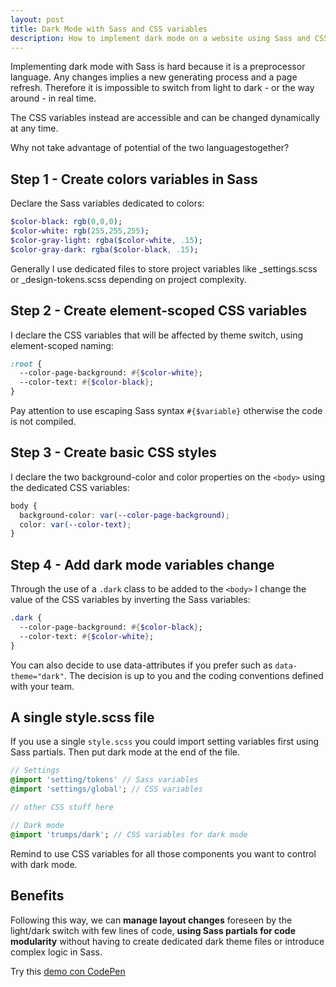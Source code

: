 ```yaml
---
layout: post
title: Dark Mode with Sass and CSS variables
description: How to implement dark mode on a website using Sass and CSS variables 
---
```


Implementing dark mode with Sass is hard because it is a preprocessor language. Any changes implies a new generating process and a page refresh. Therefore it is impossible to switch from light to dark - or the way around - in real time.

The CSS variables instead are accessible and can be changed dynamically at any time. 

Why not take advantage of potential of the two languages ​​together?

## Step 1 - Create colors variables in Sass

Declare the Sass variables dedicated to colors:

```sass
$color-black: rgb(0,0,0);
$color-white: rgb(255,255,255);
$color-gray-light: rgba($color-white, .15);
$color-gray-dark: rgba($color-black, .15);
```

Generally I use dedicated files to store project variables like _settings.scss or _design-tokens.scss depending on project complexity. 

## Step 2 - Create element-scoped CSS variables
I declare the CSS variables that will be affected by theme switch, using element-scoped naming:

```sass
:root {
  --color-page-background: #{$color-white};
  --color-text: #{$color-black};
}
```

Pay attention to use escaping Sass syntax `#{$variable}` otherwise the code is not compiled.

## Step 3 - Create basic CSS styles
I declare the two background-color and color properties on the `<body>` using the dedicated CSS variables:

```css
body {
  background-color: var(--color-page-background);
  color: var(--color-text);
}
```

## Step 4 - Add dark mode variables change 
Through the use of a `.dark` class to be added to the `<body>` I change the value of the CSS variables by inverting the Sass variables:

```sass
.dark {
  --color-page-background: #{$color-black};
  --color-text: #{$color-white};
}
```

You can also decide to use data-attributes if you prefer such as `data-theme="dark"`. The decision is up to you and the coding conventions defined with your team.

## A single style.scss file

If you use a single `style.scss` you could import setting variables first using Sass partials. Then put dark mode at the end of the file.
```sass
// Settings
@import 'setting/tokens' // Sass variables
@import 'settings/global'; // CSS variables

// other CSS stuff here

// Dark mode
@import 'trumps/dark'; // CSS variables for dark mode
```

Remind to use CSS variables for all those components you want to control with dark mode.

## Benefits
Following this way, we can **manage layout changes** foreseen by the light/dark switch with few lines of code, **using Sass partials for code modularity** without having to create dedicated dark theme files or introduce complex logic in Sass. 

Try this [demo con CodePen](https://codepen.io/zetareticoli/pen/MROMZE)